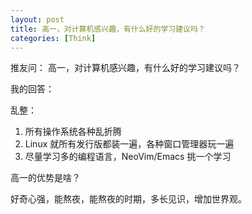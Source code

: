 ```yaml
---
layout: post
title: 高一，对计算机感兴趣，有什么好的学习建议吗？
categories: [Think]
---
```


推友问： 高一，对计算机感兴趣，有什么好的学习建议吗？

我的回答：

乱整：
1. 所有操作系统各种乱折腾
2. Linux 就所有发行版都装一遍，各种窗口管理器玩一遍
3. 尽量学习多的编程语言，NeoVim/Emacs 挑一个学习

高一的优势是啥？ 

好奇心强，能熬夜，能熬夜的时期，多长见识，增加世界观。
